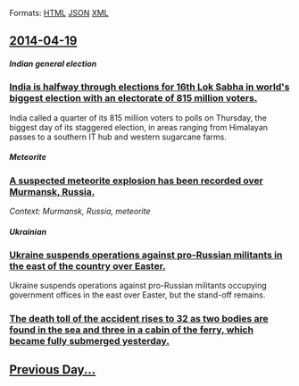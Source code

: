 
Formats: [HTML](2014/04/19/index.html)  [JSON](2014/04/19/index.json)  [XML](2014/04/19/index.xml)  

## [2014-04-19](/news/2014/04/19/index.md)

##### Indian general election
### [India is halfway through elections for 16th Lok Sabha in world's biggest election with an electorate of 815 million voters.](/news/2014/04/19/india-is-halfway-through-elections-for-16th-lok-sabha-in-world-s-biggest-election-with-an-electorate-of-815-million-voters.md)
India called a quarter of its 815 million voters to polls on Thursday, the biggest day of its staggered election, in areas ranging from Himalayan passes to a southern IT hub and western sugarcane farms.

##### Meteorite
### [A suspected meteorite explosion has been recorded over Murmansk, Russia. ](/news/2014/04/19/a-suspected-meteorite-explosion-has-been-recorded-over-murmansk-russia.md)
_Context: Murmansk, Russia, meteorite_

##### Ukrainian
### [Ukraine suspends operations against pro-Russian militants in the east of the country over Easter. ](/news/2014/04/19/ukraine-suspends-operations-against-pro-russian-militants-in-the-east-of-the-country-over-easter.md)
Ukraine suspends operations against pro-Russian militants occupying government offices in the east over Easter, but the stand-off remains.

##### 
### [The death toll of the accident rises to 32 as two bodies are found in the sea and three in a cabin of the ferry, which became fully submerged yesterday. ](/news/2014/04/19/the-death-toll-of-the-accident-rises-to-32-as-two-bodies-are-found-in-the-sea-and-three-in-a-cabin-of-the-ferry-which-became-fully-submerge.md)
## [Previous Day...](/news/2014/04/18/index.md)

